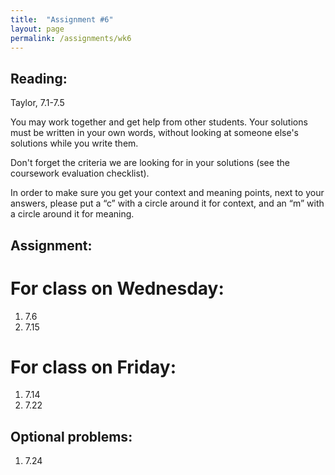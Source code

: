 ```yaml
---
title:  "Assignment #6"
layout: page
permalink: /assignments/wk6
---
```


## Reading:  
Taylor, 7.1-7.5

You may work together and get help from other students. Your solutions must be written in your own words, without looking at someone else's solutions while you write them.

Don't forget the criteria we are looking for in your solutions (see the coursework evaluation checklist).

In order to make sure you get your context and meaning points,
next to your answers, please put a “c” with a circle around it for context, and an “m” with a circle around it for meaning.

## Assignment:

# For class on Wednesday:

1. 7.6
2. 7.15

# For class on Friday:

1. 7.14
2. 7.22

## Optional problems:

1. 7.24